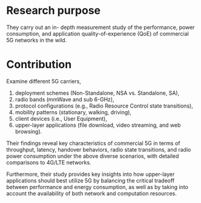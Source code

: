 # Research purpose
They carry out an in- depth measurement study of the performance, power consumption, and application quality-of-experience (QoE) of commercial 5G networks in the wild.

# Contribution
Examine different 5G carriers, 
1. deployment schemes (Non-Standalone, NSA vs. Standalone, SA), 
2. radio bands (mmWave and sub 6-GHz), 
3. protocol configurations (e.g., Radio Resource Control state transitions), 
4. mobility patterns (stationary, walking, driving), 
5. client devices (i.e., User Equipment), 
6. upper-layer applications (file download, video streaming, and web browsing).

Their findings reveal key characteristics of commercial 5G in terms of throughput, latency, handover behaviors, radio state transitions, and radio power consumption under the above diverse scenarios, with detailed comparisons to 4G/LTE networks.

Furthermore, their study provides key insights into how upper-layer applications should best utilize 5G by balancing the critical tradeoff between performance and energy consumption, as well as by taking into account the availability of both network and computation resources.
